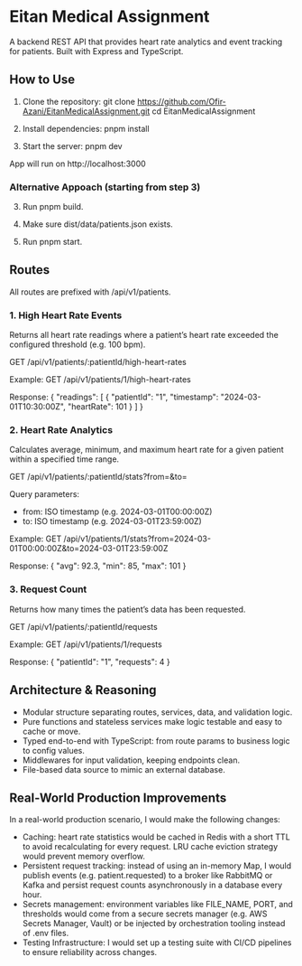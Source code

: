 # Eitan Medical Assignment

A backend REST API that provides heart rate analytics and event tracking for patients. Built with Express and TypeScript.

## How to Use

1. Clone the repository:
git clone https://github.com/Ofir-Azani/EitanMedicalAssignment.git
cd EitanMedicalAssignment

2. Install dependencies:
pnpm install

3. Start the server:
pnpm dev

App will run on http://localhost:3000

### Alternative Appoach (starting from step 3)

3. Run pnpm build.

4. Make sure dist/data/patients.json exists.

5. Run pnpm start.


## Routes

All routes are prefixed with /api/v1/patients.

### 1. High Heart Rate Events

Returns all heart rate readings where a patient’s heart rate exceeded the configured threshold (e.g. 100 bpm).

GET /api/v1/patients/:patientId/high-heart-rates

Example:
GET /api/v1/patients/1/high-heart-rates

Response:
{
  "readings": [
    {
      "patientId": "1",
      "timestamp": "2024-03-01T10:30:00Z",
      "heartRate": 101
    }
  ]
}

### 2. Heart Rate Analytics

Calculates average, minimum, and maximum heart rate for a given patient within a specified time range.

GET /api/v1/patients/:patientId/stats?from=<from>&to=<to>

Query parameters:
- from: ISO timestamp (e.g. 2024-03-01T00:00:00Z)
- to: ISO timestamp (e.g. 2024-03-01T23:59:00Z)

Example:
GET /api/v1/patients/1/stats?from=2024-03-01T00:00:00Z&to=2024-03-01T23:59:00Z

Response:
{
  "avg": 92.3,
  "min": 85,
  "max": 101
}

### 3. Request Count

Returns how many times the patient’s data has been requested.

GET /api/v1/patients/:patientId/requests

Example:
GET /api/v1/patients/1/requests

Response:
{
  "patientId": "1",
  "requests": 4
}

## Architecture & Reasoning

- Modular structure separating routes, services, data, and validation logic.
- Pure functions and stateless services make logic testable and easy to cache or move.
- Typed end-to-end with TypeScript: from route params to business logic to config values.
- Middlewares for input validation, keeping endpoints clean.
- File-based data source to mimic an external database.

## Real-World Production Improvements

In a real-world production scenario, I would make the following changes:

- Caching: heart rate statistics would be cached in Redis with a short TTL to avoid recalculating for every request. LRU cache eviction strategy would prevent memory overflow.
- Persistent request tracking: instead of using an in-memory Map, I would publish events (e.g. patient.requested) to a broker like RabbitMQ or Kafka and persist request counts asynchronously in a database every hour.
- Secrets management: environment variables like FILE_NAME, PORT, and thresholds would come from a secure secrets manager (e.g. AWS Secrets Manager, Vault) or be injected by orchestration tooling instead of .env files.
- Testing Infrastructure: I would set up a testing suite with CI/CD pipelines to ensure reliability across changes.
